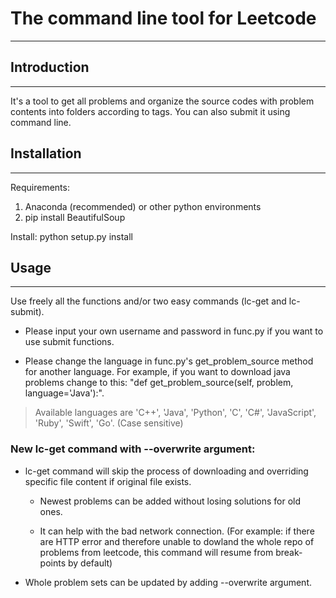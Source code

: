 # The command line tool for Leetcode
------------------------------------

## Introduction
---------------
It's a tool to get all problems and organize the source codes with problem contents
into folders according to tags. You can also submit it using command line.

## Installation
---------------
Requirements:
1. Anaconda (recommended) or other python environments
2. pip install BeautifulSoup

Install:
python setup.py install

## Usage
--------
Use freely all the functions and/or two easy commands (lc-get and lc-submit).
* Please input your own username and password in func.py if you want to use submit functions.

* Please change the language in func.py's get_problem_source method for another language. For example, if you want to download java problems change to this: "def get_problem_source(self, problem, language='Java'):". 
> Available languages are 'C++', 'Java', 'Python', 'C', 'C#', 'JavaScript', 'Ruby', 'Swift', 'Go'. (Case sensitive)


### New lc-get command with --overwrite argument:
* lc-get command will skip the process of downloading and overriding specific file content if original file exists. 

  * Newest problems can be added without losing solutions for old ones.

  * It can help with the bad network connection. (For example: if there are HTTP error and therefore unable to dowland the whole repo of problems from leetcode, this command will resume from break-points by default)

* Whole problem sets can be updated by adding --overwrite argument.
